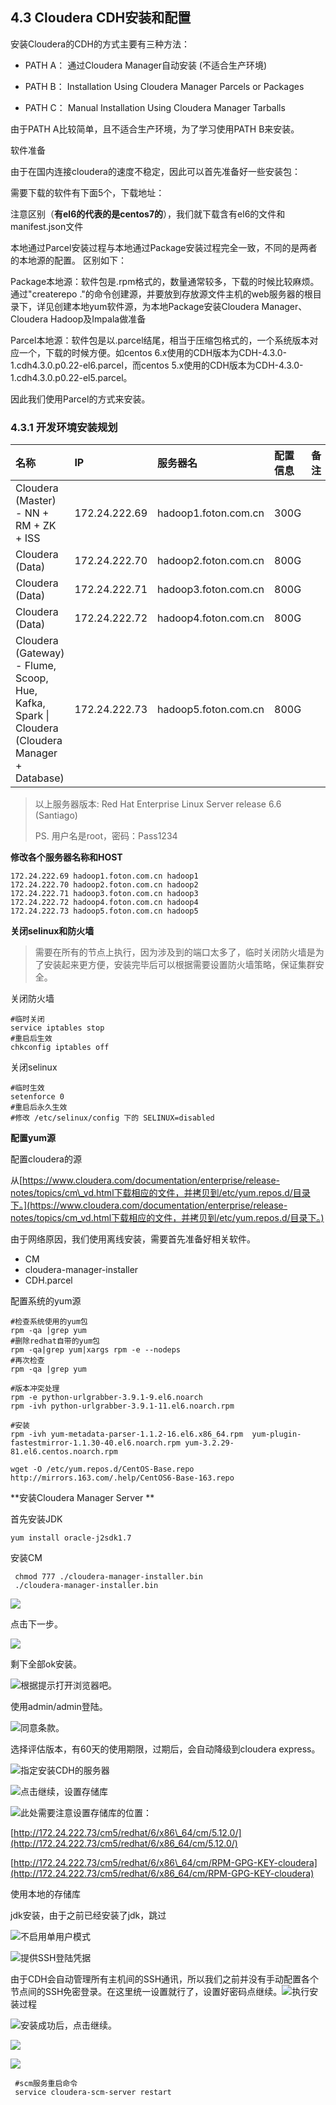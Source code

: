 ## 4.3 Cloudera CDH安装和配置

安装Cloudera的CDH的方式主要有三种方法：

* PATH A： 通过Cloudera Manager自动安装 \(不适合生产环境\)

* PATH B： Installation Using Cloudera Manager Parcels or Packages

* PATH C： Manual Installation Using Cloudera Manager Tarballs

由于PATH A比较简单，且不适合生产环境，为了学习使用PATH B来安装。

软件准备

由于在国内连接cloudera的速度不稳定，因此可以首先准备好一些安装包：

需要下载的软件有下面5个，下载地址：

注意区别（**有el6的代表的是centos7的**），我们就下载含有el6的文件和manifest.json文件

本地通过Parcel安装过程与本地通过Package安装过程完全一致，不同的是两者的本地源的配置。 区别如下：

Package本地源：软件包是.rpm格式的，数量通常较多，下载的时候比较麻烦。通过"createrepo ."的命令创建源，并要放到存放源文件主机的web服务器的根目录下，详见创建本地yum软件源，为本地Package安装Cloudera Manager、Cloudera Hadoop及Impala做准备

Parcel本地源：软件包是以.parcel结尾，相当于压缩包格式的，一个系统版本对应一个，下载的时候方便。如centos 6.x使用的CDH版本为CDH-4.3.0-1.cdh4.3.0.p0.22-el6.parcel，而centos 5.x使用的CDH版本为CDH-4.3.0-1.cdh4.3.0.p0.22-el5.parcel。

因此我们使用Parcel的方式来安装。

### 4.3.1 开发环境安装规划

| 名称 | IP | 服务器名 | 配置信息 | 备注 |
| :--- | :--- | :--- | :--- | :--- |
| Cloudera \(Master\) - NN + RM + ZK + ISS | 172.24.222.69 | hadoop1.foton.com.cn | 300G |  |
| Cloudera \(Data\) | 172.24.222.70 | hadoop2.foton.com.cn | 800G |  |
| Cloudera \(Data\) | 172.24.222.71 | hadoop3.foton.com.cn | 800G |  |
| Cloudera \(Data\) | 172.24.222.72 | hadoop4.foton.com.cn | 800G |  |
| Cloudera \(Gateway\) - Flume, Scoop, Hue, Kafka, Spark   \| Cloudera \(Cloudera Manager + Database\) | 172.24.222.73 | hadoop5.foton.com.cn | 800G |  |

> 以上服务器版本: Red Hat Enterprise Linux Server release 6.6 \(Santiago\)
>
> PS. 用户名是root，密码：Pass1234

**修改各个服务器名称和HOST**

```
172.24.222.69 hadoop1.foton.com.cn hadoop1
172.24.222.70 hadoop2.foton.com.cn hadoop2
172.24.222.71 hadoop3.foton.com.cn hadoop3
172.24.222.72 hadoop4.foton.com.cn hadoop4
172.24.222.73 hadoop5.foton.com.cn hadoop5
```

**关闭selinux和防火墙**

> 需要在所有的节点上执行，因为涉及到的端口太多了，临时关闭防火墙是为了安装起来更方便，安装完毕后可以根据需要设置防火墙策略，保证集群安全。

关闭防火墙

```
#临时关闭
service iptables stop 
#重启后生效 
chkconfig iptables off
```

关闭selinux

```
#临时生效
setenforce 0
#重启后永久生效
#修改 /etc/selinux/config 下的 SELINUX=disabled
```

**配置yum源**

配置cloudera的源

从[https://www.cloudera.com/documentation/enterprise/release-notes/topics/cm\_vd.html下载相应的文件，并拷贝到/etc/yum.repos.d/目录下。](https://www.cloudera.com/documentation/enterprise/release-notes/topics/cm_vd.html下载相应的文件，并拷贝到/etc/yum.repos.d/目录下。)

由于网络原因，我们使用离线安装，需要首先准备好相关软件。

* CM
* cloudera-manager-installer
* CDH.parcel

配置系统的yum源

```
#检查系统使用的yum包
rpm -qa |grep yum
#删除redhat自带的yum包
rpm -qa|grep yum|xargs rpm -e --nodeps
#再次检查
rpm -qa |grep yum

#版本冲突处理
rpm -e python-urlgrabber-3.9.1-9.el6.noarch
rpm -ivh python-urlgrabber-3.9.1-11.el6.noarch.rpm

#安装
rpm -ivh yum-metadata-parser-1.1.2-16.el6.x86_64.rpm  yum-plugin-fastestmirror-1.1.30-40.el6.noarch.rpm yum-3.2.29-81.el6.centos.noarch.rpm

wget -O /etc/yum.repos.d/CentOS-Base.repo http://mirrors.163.com/.help/CentOS6-Base-163.repo
```

**安装Cloudera Manager Server **

首先安装JDK

```
yum install oracle-j2sdk1.7
```

安装CM

```
 chmod 777 ./cloudera-manager-installer.bin
 ./cloudera-manager-installer.bin
```

![](/assets/4.3_1.png)

点击下一步。

![](/assets/4.3_2.png)

剩下全部ok安装。

![](/assets/4.3_4.png)根据提示打开浏览器吧。

使用admin/admin登陆。

![](/assets/4.3_7.png)同意条款。

选择评估版本，有60天的使用期限，过期后，会自动降级到cloudera express。

![](/assets/4.3_8.png)指定安装CDH的服务器

![](/assets/4.3_9.png)点击继续，设置存储库

![](/assets/4.3_10.png)此处需要注意设置存储库的位置：

[http://172.24.222.73/cm5/redhat/6/x86\_64/cm/5.12.0/](http://172.24.222.73/cm5/redhat/6/x86_64/cm/5.12.0/)

[http://172.24.222.73/cm5/redhat/6/x86\_64/cm/RPM-GPG-KEY-cloudera](http://172.24.222.73/cm5/redhat/6/x86_64/cm/RPM-GPG-KEY-cloudera)

使用本地的存储库

jdk安装，由于之前已经安装了jdk，跳过

![](/assets/3.4_11.png)不启用单用户模式

![](/assets/4.3_12.png)提供SSH登陆凭据

由于CDH会自动管理所有主机间的SSH通讯，所以我们之前并没有手动配置各个节点间的SSH免密登录。在这里统一设置就行了，设置好密码点继续。![](/assets/4.3_13.png)执行安装过程

![](/assets/4.3_14.png)安装成功后，点击继续。

![](/assets/4.3_15.png)

![](/assets/4.3_16.png)

```
 #scm服务重启命令
 service cloudera-scm-server restart
```



